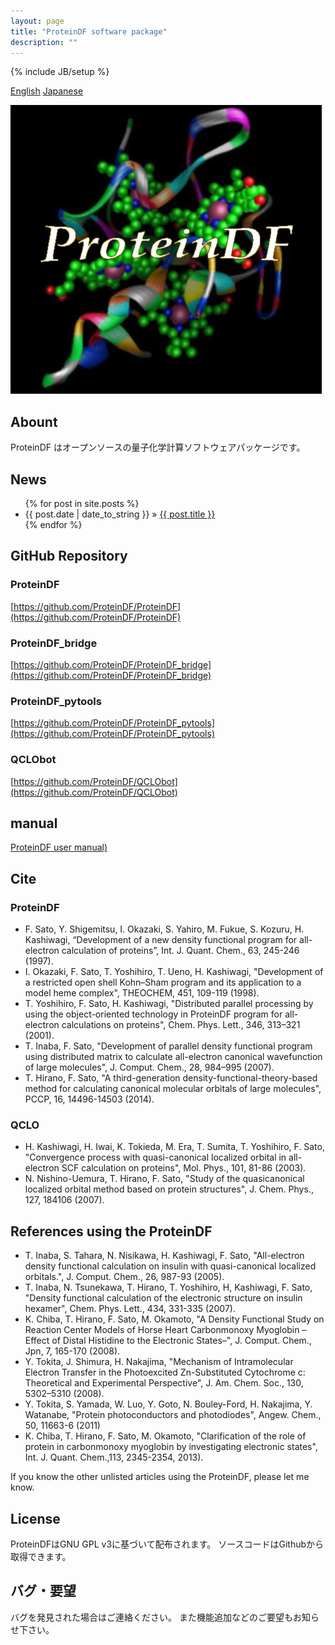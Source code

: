 ```yaml
---
layout: page
title: "ProteinDF software package"
description: ""
---
```

{% include JB/setup %}

[English](./index.html)
[Japanese](./index_j.html)

![ProteinDF logo](img/PDFLOGO.jpg "ProteinDF logo")

## Abount
ProteinDF はオープンソースの量子化学計算ソフトウェアパッケージです。

## News
<ul class="posts">
  {% for post in site.posts %}
    <li><span>{{ post.date | date_to_string }}</span> &raquo; <a href="{{ BASE_PATH }}{{ post.url }}">{{ post.title }}</a></li>  {% endfor %}
</ul>

## GitHub Repository

### ProteinDF
[https://github.com/ProteinDF/ProteinDF](https://github.com/ProteinDF/ProteinDF)

### ProteinDF_bridge
[https://github.com/ProteinDF/ProteinDF_bridge](https://github.com/ProteinDF/ProteinDF_bridge)

### ProteinDF_pytools
[https://github.com/ProteinDF/ProteinDF_pytools](https://github.com/ProteinDF/ProteinDF_pytools)

### QCLObot
[https://github.com/ProteinDF/QCLObot](https://github.com/ProteinDF/QCLObot)


## manual

[ProteinDF user manual)](http://proteindf.github.io/ProteinDF_userman/ja/index.html)  

## Cite

### ProteinDF
* F. Sato, Y. Shigemitsu, I. Okazaki, S. Yahiro, M. Fukue, S. Kozuru, H. Kashiwagi, “Development of a new density functional program for all-electron calculation of proteins”, Int. J. Quant. Chem., 63, 245-246 (1997).
* I. Okazaki, F. Sato, T. Yoshihiro, T. Ueno, H. Kashiwagi, "Development of a restricted open shell Kohn–Sham program and its application to a model heme complex", THEOCHEM, 451, 109-119 (1998).
* T. Yoshihiro, F. Sato, H. Kashiwagi, "Distributed parallel processing by using the object-oriented technology in ProteinDF program for all-electron calculations on proteins", Chem. Phys. Lett., 346, 313–321 (2001).
* T. Inaba, F. Sato, "Development of parallel density functional program using distributed matrix to calculate all-electron canonical wavefunction of large molecules", J. Comput. Chem., 28, 984–995 (2007).
* T. Hirano, F. Sato, "A third-generation density-functional-theory-based method for calculating canonical molecular orbitals of large molecules", PCCP, 16, 14496-14503 (2014).

### QCLO
* H. Kashiwagi, H. Iwai, K. Tokieda, M. Era, T. Sumita, T. Yoshihiro, F. Sato, "Convergence process with quasi-canonical localized orbital in all-electron SCF calculation on proteins", Mol. Phys., 101, 81-86 (2003).
* N. Nishino-Uemura, T. Hirano, F. Sato, "Study of the quasicanonical localized orbital method based on protein structures", J. Chem. Phys., 127, 184106 (2007).


## References using the ProteinDF
* T. Inaba, S. Tahara, N. Nisikawa, H. Kashiwagi, F. Sato, "All-electron density functional calculation on insulin with quasi-canonical localized orbitals.", J. Comput. Chem., 26, 987-93 (2005).
* T. Inaba, N. Tsunekawa, T. Hirano, T. Yoshihiro, H, Kashiwagi, F. Sato, "Density functional calculation of the electronic structure on insulin hexamer", Chem. Phys. Lett., 434, 331-335 (2007).
* K. Chiba, T. Hirano, F. Sato, M. Okamoto, "A Density Functional Study on Reaction Center Models of Horse Heart Carbonmonoxy Myoglobin –Effect of Distal Histidine to the Electronic States–", J. Comput. Chem., Jpn, 7, 165-170 (2008).
* Y. Tokita, J. Shimura, H. Nakajima, "Mechanism of Intramolecular Electron Transfer in the Photoexcited Zn-Substituted Cytochrome c: Theoretical and Experimental Perspective", J. Am. Chem. Soc., 130, 5302–5310 (2008).
* Y. Tokita, S. Yamada, W. Luo, Y. Goto, N. Bouley-Ford, H. Nakajima, Y. Watanabe, "Protein photoconductors and photodiodes", Angew. Chem., 50, 11663-6 (2011)
* K. Chiba, T. Hirano, F. Sato, M. Okamoto, "Clarification of the role of protein in carbonmonoxy myoglobin by investigating electronic states", Int. J. Quant. Chem.,113, 2345-2354, 2013).

If you know the other unlisted articles using the ProteinDF, please let me know.


## License
ProteinDFはGNU GPL v3に基づいて配布されます。
ソースコードはGithubから取得できます。

## バグ・要望
バグを発見された場合はご連絡ください。
また機能追加などのご要望もお知らせ下さい。
